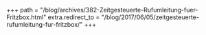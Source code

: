 +++
path = "/blog/archives/382-Zeitgesteuerte-Rufumleitung-fuer-Fritzbox.html"
extra.redirect_to = "/blog/2017/06/05/zeitgesteuerte-rufumleitung-fur-fritzbox/"
+++
